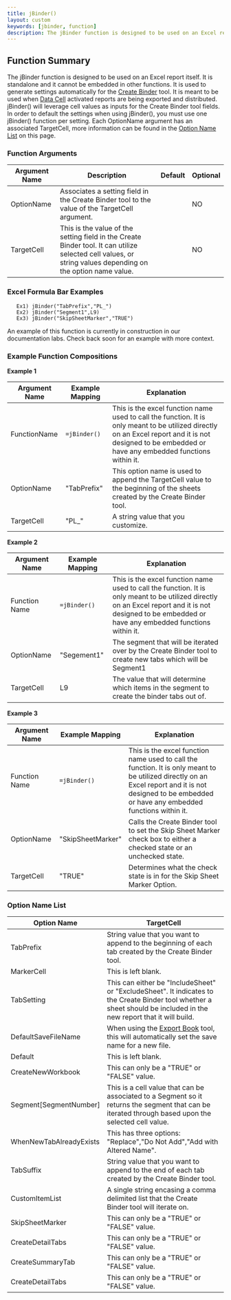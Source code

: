 ```yaml
---
title: jBinder()
layout: custom
keywords: [jbinder, function]
description: The jBinder function is designed to be used on an Excel report itself. 
---
```


## Function Summary

The jBinder function is designed to be used on an Excel report itself. It is standalone and it cannot be embedded in other functions. It is used to generate settings automatically for the [Create Binder](/wGetStarted/INTERJECT-Ribbon-Menu-Items_83689479.html#create-binder) tool. It is meant to be used when [Data Cell](/wAbout/Tabular-vs-Data-Cells_61702447.html) activated reports are being exported and distributed. jBinder() will leverage cell values as inputs for the Create Binder tool fields. In order to default the settings when using jBinder(), you must use one jBinder() function per setting. Each OptionName argument has an associated TargetCell, more information can be found in the [Option Name List](jBinder_61702552.html#option-name-list) on this page.

### Function Arguments

| Argument Name | Description | Default | Optional |
|---------------|-------------|---------|----------|
| OptionName    | Associates a setting field in the Create Binder tool to the value of the TargetCell argument.                                                         |         | NO       |
| TargetCell    | This is the value of the setting field in the Create Binder tool. It can utilize selected cell values, or string values depending on the option name value.|         | NO       |

### Excel Formula Bar Examples

```Excel
   Ex1) jBinder("TabPrefix","PL_")
   Ex2) jBinder("Segment1",L9)
   Ex3) jBinder("SkipSheetMarker","TRUE")
```
An example of this function is currently in construction in our documentation labs. Check back soon for an example with more context.

### Example Function Compositions

**Example 1**

| Argument Name | Example Mapping | Explanation |
|---------------|-----------------|-------------|
| FunctionName  | `=jBinder()`     |This is the excel function name used to call the function. It is only meant to be utilized directly on an Excel report and it is not designed to be embedded or have any embedded functions within it.|
| OptionName    | "TabPrefix"     |This option name is used to append the TargetCell value to the beginning of the sheets created by the Create Binder tool. |
| TargetCell    | "PL_"           |A string value that you customize.|

**Example 2**

| Argument Name |  Example Mapping  | Explanation |
|---------------|-------------------|-------------|
| Function Name | `=jBinder() `       |This is the excel function name used to call the function. It is only meant to be utilized directly on an Excel report and it is not designed to be embedded or have any embedded functions within it.|
| OptionName    | "Segement1"      |The segment that will be iterated over by the Create Binder tool to create new tabs which will be Segment1|
| TargetCell    | L9                |The value that will determine which items in the segment to create the binder tabs out of.|

**Example 3**

| Argument Name |  Example Mapping  | Explanation |
|---------------|-------------------|-------------|
| Function Name | `=jBinder() `       |This is the excel function name used to call the function. It is only meant to be utilized directly on an Excel report and it is not designed to be embedded or have any embedded functions within it.|
| OptionName    | "SkipSheetMarker" |Calls the Create Binder tool to set the Skip Sheet Marker check box to either a checked state or an unchecked state.|
| TargetCell    | "TRUE"            |Determines what the check state is in for the Skip Sheet Marker Option.|

### Option Name List 

| Option Name                  | TargetCell |
|------------------------------|------------|
| TabPrefix                    | String value that you want to append to the beginning of each tab created by the Create Binder tool.|
| MarkerCell                   | This is left blank.|
| TabSetting                   | This can either be "IncludeSheet" or "ExcludeSheet". It indicates to the Create Binder tool whether a sheet should be included in the new report that it will build.|
| DefaultSaveFileName          | When using the [Export Book]() tool, this will automatically set the save name for a new file.           |
| Default                      | This is left blank.|
| CreateNewWorkbook            | This can only be a "TRUE" or "FALSE" value.            |
| Segment[SegmentNumber]       | This is a cell value that can be associated to a Segment so it returns the segment that can be iterated through based upon the selected cell value.|
| WhenNewTabAlreadyExists      | This has three options: "Replace","Do Not Add","Add with Altered Name". |
| TabSuffix                    | String value that you want to append to the end of each tab created by the Create Binder tool.|
| CustomItemList               | A single string encasing a comma delimited list that the Create Binder tool will iterate on.|
| SkipSheetMarker              | This can only be a "TRUE" or "FALSE" value.           |
| CreateDetailTabs             | This can only be a "TRUE" or "FALSE" value.           |
| CreateSummaryTab             | This can only be a "TRUE" or "FALSE" value.           |
| CreateDetailTabs             | This can only be a "TRUE" or "FALSE" value.           |
